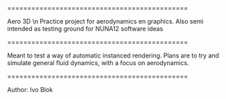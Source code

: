 =============================================

Aero 3D \n
Practice project for aerodynamics en graphics.
Also semi intended as testing ground for NUNA12 software ideas

=============================================

Meant to test a way of automatic instanced rendering.
Plans are to try and simulate general fluid dynamics, with a focus on aerodynamics.

=============================================

Author: Ivo Blok